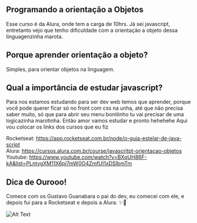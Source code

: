## Programando a orientação a Objetos
Esse curso é da Alura, onde tem a carga de 10hrs. 
Já sei javascript, entretanto vejo que tenho dificuldade com  a orientação a objeto dessa linguagenzinha marota. 

## Porque aprender orientação a objeto?
Simples, para orientar objetos na linguagem. 
## Qual a importância de estudar javascript?
Para nos estamos estudando para ser dev web temos que aprender, porque você pode querer ficar só no front com css na unha, até que não precisa saber muito, só que para abrir seu menu bonitinho tu vai precisar de uma logicazinha marotinha.
Então amor vamos estudar e pronto hehehehe 
Aqui vou colocar os links dos cursos que eu fiz

Rocketseat: https://app.rocketseat.com.br/node/o-guia-estelar-de-java-script <br>
Alura: https://cursos.alura.com.br/course/javascritpt-orientacao-objetos <br>
Youtube: https://www.youtube.com/watch?v=BXqUH86F-kA&list=PLntvgXM11X6pi7mW0O4ZmfUI1xDSIbmTm <br>

## Dica de Ourooo!
Comece com os Gustavo Guanabara o pai do dev, eu comecei com ele, e depois fui para a Rocketseat e depois  a Alura. ✨🎈

![Alt Text](https://media.giphy.com/media/l4Ep4XOZVkhKziCGs/giphy.gif)